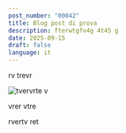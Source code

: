 ```yaml
---
post_number: "00042"
title: Blog post di prova
description: fterwtgfv4g 4t45 g
date: 2025-09-15
draft: false
language: it
---
```

rv trevr 

![ tvervrte v](../../../../assets/images/post-00042/hilly.png "rev rev")

vrer vtre

 rvertv ret
